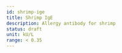 ```yaml
---
id: shrimp-ige
title: Shrimp IgE
description: Allergy antibody for shrimp
status: draft
unit: kU/L
range: < 0.35
---
```


